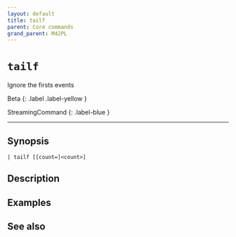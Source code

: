 ```yaml
---
layout: default
title: tailf
parent: Core commands
grand_parent: M42PL
---
```


# `tailf`

Ignore the firsts events

Beta
{: .label .label-yellow }

StreamingCommand
{: .label-blue }

---



## Synopsis

```shell
| tailf [[count=]<count>]
```


## Description

## Examples

## See also

